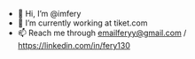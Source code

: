 - 👋 Hi, I’m @imfery
- 👀 I’m currently working at tiket.com
- 📫 Reach me through emailferyy@gmail.com / https://linkedin.com/in/fery130
